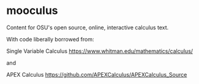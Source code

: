 # mooculus

Content for OSU's open source, online, interactive calculus text.

With code liberally borrowed from:

Single Variable Calculus
https://www.whitman.edu/mathematics/calculus/

and

APEX Calculus
https://github.com/APEXCalculus/APEXCalculus_Source
